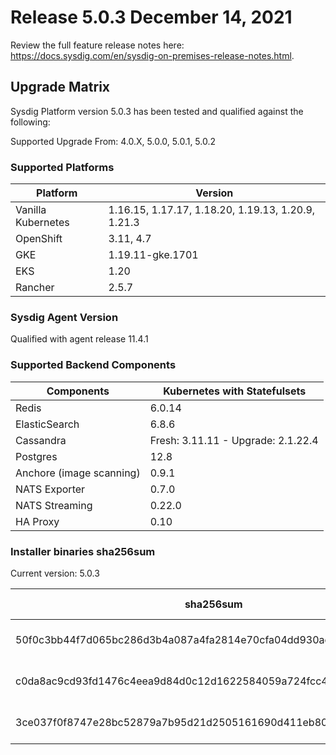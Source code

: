 Release 5.0.3 December 14, 2021
===

Review the full feature release notes here: https://docs.sysdig.com/en/sysdig-on-premises-release-notes.html.

Upgrade Matrix
---

Sysdig Platform version 5.0.3 has been tested and qualified against the following:

Supported Upgrade From: 4.0.X, 5.0.0, 5.0.1, 5.0.2

### Supported Platforms

| **Platform** | **Version** |
|---|---|
| Vanilla Kubernetes          | 1.16.15, 1.17.17, 1.18.20, 1.19.13, 1.20.9, 1.21.3 |
| OpenShift                   | 3.11, 4.7 |
| GKE                         | 1.19.11-gke.1701 |
| EKS                         | 1.20 |
| Rancher                     | 2.5.7 |

### Sysdig Agent Version

Qualified with agent release 11.4.1

### Supported Backend Components

| **Components** | **Kubernetes with Statefulsets** |
|---|---|
| Redis                      | 6.0.14 |
| ElasticSearch              | 6.8.6 |
| Cassandra                  | Fresh: 3.11.11 - Upgrade: 2.1.22.4 |
| Postgres                   | 12.8 |
| Anchore (image scanning)   | 0.9.1 |
| NATS Exporter              | 0.7.0 |
| NATS Streaming             | 0.22.0 |
| HA Proxy                   | 0.10 |


### Installer binaries sha256sum

Current version: 5.0.3

| **sha256sum** | **Installer binary ** |
|---|---|
| 50f0c3bb44f7d065bc286d3b4a087a4fa2814e70cfa04dd930ac2e49089c1feb | installer-darwin-amd64 |
| c0da8ac9cd93fd1476c4eea9d84d0c12d1622584059a724fcc438de02578641f | installer-linux-amd64 |
| 3ce037f0f8747e28bc52879a7b95d21d2505161690d411eb80319bf052952df7 | installer-windows-amd64.exe |
